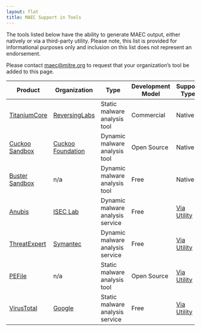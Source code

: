 ```yaml
---
layout: flat
title: MAEC Support in Tools
---
```

The tools listed below have the ability to generate MAEC output, either natively or via a third-party utility. Please note, this list is provided for informational purposes only and inclusion on this list does not represent an endorsement.

Please contact <maec@mitre.org> to request that your organization’s tool be added to this page.

|Product|Organization|Type|Development Model|Support Type|Reference|
|-------|------------|----|-----------------|------------|---------|
|[TitaniumCore](http://www.reversinglabs.com/products/malware-analysis-solution.html)|[ReversingLabs](http://www.reversinglabs.com)|Static malware analysis tool|Commercial|Native|[Data Sheet](http://www.reversinglabs.com/sites/default/files/datasheets/DS%20-%20TitaniumCore-2014-05-30.pdf)|
|[Cuckoo Sandbox](http://www.cuckoosandbox.org/)|[Cuckoo Foundation](http://www.cuckoofoundation.org/)|Dynamic malware analysis tool|Open Source|Native|[Blog Post](http://www.cuckoosandbox.org/2014-01-09-cuckoo-sandbox-10.html)|
|[Buster Sandbox](http://bsa.isoftware.nl/)|n/a|Dynamic malware analysis tool|Free|Native|[Program History](http://bsa.isoftware.nl/frame8.htm)|
|[Anubis](http://anubis.iseclab.org/)|[ISEC Lab](http://www.iseclab.org/)|Dynamic malware analysis service|Free|[Via Utility](https://github.com/MAECProject/anubis-to-maec)|n/a|
|[ThreatExpert](http://www.threatexpert.com/)|[Symantec](http://www.symantec.com/)|Dynamic malware analysis service|Free|[Via Utility](https://github.com/MAECProject/threatexpert-to-maec)|n/a|
|[PEFile](https://code.google.com/p/pefile/)|n/a|Static malware analysis tool|Open Source|[Via Utility](https://github.com/MAECProject/pefile-to-maec)|n/a|
|[VirusTotal](https://www.virustotal.com/)|[Google](https://www.google.com/)|Static malware analysis service|Free|[Via Utility](https://github.com/MAECProject/vt-to-maec)|n/a|
